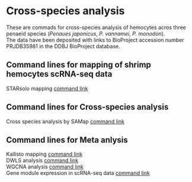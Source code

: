# Cross-species analysis
These are commads for cross-species analysis of hemocytes acros three penaeid species (*Penaues japonicus*, *P. vannamei*, *P. monodon*).<br>
The data have been deposited with links to BioProject accession number PRJDB35981 in the DDBJ BioProject database.

## Command lines for mapping of shrimp hemocytes scRNA-seq data
STARsolo mapping [command link](https://github.com/a8WR5xAQ/PenaeusHemocytes/blob/main/STARsolo.md)

## Command lines for Cross-species analysis
Cross species analysis by SAMap [command link](https://github.com/a8WR5xAQ/PenaeusHemocytes/blob/main/CrossSpeciesAnalysis.md)

## Command lines for Meta anlysis
Kallisto mapping [command link](https://github.com/a8WR5xAQ/PenaeusHemocytes/blob/main/MetaAnalysis1_Kallisto.md)<br>
DWLS analysis [command link](https://github.com/a8WR5xAQ/PenaeusHemocytes/blob/main/MetaAnalysis2_DWLS.md)<br>
WGCNA analysis [command link](https://github.com/a8WR5xAQ/PenaeusHemocytes/blob/main/MetaAnalysis3_WGCNA.md)<br>
Gene module expression in scRNA-seq data [command link](https://github.com/a8WR5xAQ/PenaeusHemocytes/blob/main/MetaAnalysis4_ModuleScRNAseq.md)